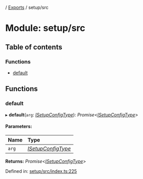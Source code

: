 [](../README.md) / [Exports](../modules.md) / setup/src

# Module: setup/src

## Table of contents

### Functions

- [default](setup_src.md#default)

## Functions

### default

▸ **default**(`arg`: [*ISetupConfigType*](../interfaces/setup.isetupconfigtype.md)): *Promise*<[*ISetupConfigType*](../interfaces/setup.isetupconfigtype.md)\>

#### Parameters:

Name | Type |
:------ | :------ |
`arg` | [*ISetupConfigType*](../interfaces/setup.isetupconfigtype.md) |

**Returns:** *Promise*<[*ISetupConfigType*](../interfaces/setup.isetupconfigtype.md)\>

Defined in: [setup/src/index.ts:225](https://github.com/onzag/itemize/blob/11a98dec/setup/src/index.ts#L225)
